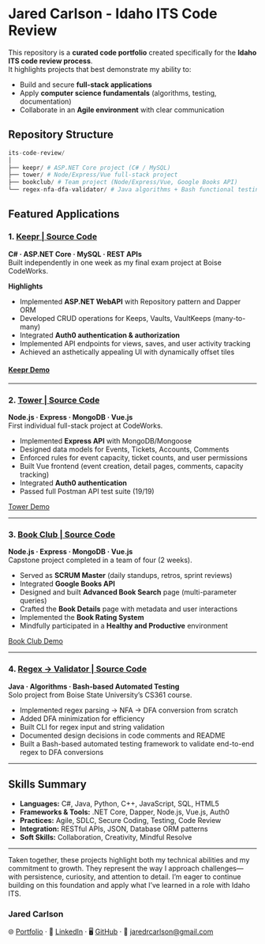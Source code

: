 # Jared Carlson - Idaho ITS Code Review


This repository is a **curated code portfolio** created specifically for the **Idaho ITS code review process**.  
It highlights projects that best demonstrate my ability to:  

- Build and secure **full-stack applications**  
- Apply **computer science fundamentals** (algorithms, testing, documentation)  
- Collaborate in an **Agile environment** with clear communication  

## Repository Structure

```python
its-code-review/
│
├── keepr/ # ASP.NET Core project (C# / MySQL)
├── tower/ # Node/Express/Vue full-stack project
├── bookclub/ # Team project (Node/Express/Vue, Google Books API)
└── regex-nfa-dfa-validator/ # Java algorithms + Bash functional testing  
```

## Featured Applications

### 1. [Keepr | Source Code](./keepr)  

**C# · ASP.NET Core · MySQL · REST APIs**  
Built independently in one week as my final exam project at Boise CodeWorks.  

**Highlights**  

- Implemented **ASP.NET WebAPI** with Repository pattern and Dapper ORM  
- Developed CRUD operations for Keeps, Vaults, VaultKeeps (many-to-many)  
- Integrated **Auth0 authentication & authorization**  
- Implemented API endpoints for views, saves, and user activity tracking  
- Achieved an asthetically appealing UI with dynamically offset tiles  

#### [Keepr Demo](https://www.jaredcarlson.dev/keepr)  

---

### 2. [Tower | Source Code](./tower)  

**Node.js · Express · MongoDB · Vue.js**  
First individual full-stack project at CodeWorks.  

- Implemented **Express API** with MongoDB/Mongoose  
- Designed data models for Events, Tickets, Accounts, Comments  
- Enforced rules for event capacity, ticket counts, and user permissions  
- Built Vue frontend (event creation, detail pages, comments, capacity tracking)  
- Integrated **Auth0 authentication**  
- Passed full Postman API test suite (19/19)  

[Tower Demo](https://www.jaredcarlson.dev/tower)  

---

### 3. [Book Club | Source Code](./bookclub)  

**Node.js · Express · MongoDB · Vue.js**  
Capstone project completed in a team of four (2 weeks).  

- Served as **SCRUM Master** (daily standups, retros, sprint reviews)  
- Integrated **Google Books API**  
- Designed and built **Advanced Book Search** page (multi-parameter queries)  
- Crafted the **Book Details** page with metadata and user interactions  
- Implemented the **Book Rating System**  
- Mindfully participated in a **Healthy and Productive** environment

[Book Club Demo](https://www.jaredcarlson.dev/bookclub)  

---

### 4. [Regex → Validator | Source Code](./regex-nfa-dfa-validator)  

**Java · Algorithms · Bash-based Automated Testing**  
Solo project from Boise State University’s CS361 course.  

- Implemented regex parsing → NFA → DFA conversion from scratch  
- Added DFA minimization for efficiency  
- Built CLI for regex input and string validation  
- Documented design decisions in code comments and README
- Built a Bash-based automated testing framework to validate end-to-end regex to DFA conversions  

---

## Skills Summary

- **Languages:** C#, Java, Python, C++, JavaScript, SQL, HTML5  
- **Frameworks & Tools:** .NET Core, Dapper, Node.js, Vue.js, Auth0  
- **Practices:** Agile, SDLC, Secure Coding, Testing, Code Review  
- **Integration:** RESTful APIs, JSON, Database ORM patterns  
- **Soft Skills:** Collaboration, Creativity, Mindful Resolve

---

Taken together, these projects highlight both my technical abilities and my commitment to growth. They represent the way I approach challenges—with persistence, curiosity, and attention to detail. I’m eager to continue building on this foundation and apply what I’ve learned in a role with Idaho ITS.

### Jared Carlson
🌐 [Portfolio](https://www.jaredcarlson.dev) · 💼 [LinkedIn](https://www.linkedin.com/in/jaredrcarlson) · 🖥️ [GitHub](https://github.com/jaredrcarlson) · 📧 <jaredrcarlson@gmail.com>  
